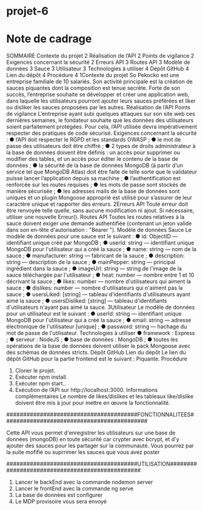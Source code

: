 # projet-6
# Note de cadrage
SOMMAIRE
Contexte du projet 2
Réalisation de l’API 2
Points de vigilance 2
Exigences concernant la sécurité 2
Erreurs API 3
Routes API 3
Modèle de données 3
Sauce 3
Utilisateur 3
Technologies à utiliser 4
Dépôt GitHub 4
Lien du dépôt 4
Procédure 4
1Contexte du projet
So Pekocko est une entreprise familiale de 10 salariés. Son activité principale est la création
de sauces piquantes dont la composition est tenue secrète. Forte de son succès, l’entreprise
souhaite se développer et créer une application web, dans laquelle les utilisateurs pourront
ajouter leurs sauces préférées et liker ou disliker les sauces proposées par les autres.
Réalisation de l’API
Points de vigilance
L’entreprise ayant subi quelques attaques sur son site web ces dernières semaines, le
fondateur souhaite que les données des utilisateurs soient parfaitement protégées.
Pour cela, l’API utilisée devra impérativement respecter des pratiques de code sécurisé.
Exigences concernant la sécurité :
● l’API doit respecter le RGPD et les standards OWASP ;
● le mot de passe des utilisateurs doit être chiffré ;
● 2 types de droits administrateur à la base de données doivent être définis : un accès
pour supprimer ou modifier des tables, et un accès pour éditer le contenu de la base
de données ;
● la sécurité de la base de données MongoDB (à partir d’un service tel que MongoDB
Atlas) doit être faite de telle sorte que le validateur puisse lancer l’application depuis
sa machine ;
● l’authentification est renforcée sur les routes requises ;
● les mots de passe sont stockés de manière sécurisée ;
● les adresses mails de la base de données sont uniques et un plugin Mongoose
approprié est utilisé pour s’assurer de leur caractère unique et rapporter des erreurs.
2Erreurs API
Toute erreur doit être renvoyée telle quelle, sans aucune modification ni ajout. Si nécessaire,
utiliser une nouvelle Erreur().
Routes API
Toutes les routes relatives à la sauce doivent exiger une demande authentifiée (contenant un
jeton valide dans son en-tête d'autorisation : "Bearer <token>").
Modèle de données
Sauce
Le modèle de données pour une sauce est le suivant :
● id: ObjectID — identifiant unique créé par MongoDB ;
● userId: string — identifiant unique MongoDB pour l'utilisateur qui a créé la
sauce ;
● name: string — nom de la sauce ;
● manufacturer: string — fabricant de la sauce ;
● description: string — description de la sauce ;
● mainPepper: string — principal ingrédient dans la sauce ;
● imageUrl: string — string de l'image de la sauce téléchargée par l'utilisateur ;
● heat: number — nombre entre 1 et 10 décrivant la sauce ;
● likes: number — nombre d'utilisateurs qui aiment la sauce ;
● dislikes: number — nombre d'utilisateurs qui n'aiment pas la sauce ;
● usersLiked: [string] — tableau d'identifiants d'utilisateurs ayant aimé la sauce
;
● usersDisliked: [string] — tableau d'identifiants d'utilisateurs n'ayant pas aimé
la sauce.
3Utilisateur
Le modèle de données pour un utilisateur est le suivant :
● userId: string — identifiant unique MongoDB pour l'utilisateur qui a créé la
sauce ;
● email: string — adresse électronique de l'utilisateur [unique] ;
● password: string — hachage du mot de passe de l'utilisateur.
Technologies à utiliser
● framework : Express ;
● serveur : NodeJS ;
● base de données : MongoDB ;
● toutes les opérations de la base de données doivent utiliser le pack Mongoose avec
des schémas de données stricts.
Dépôt GitHub
Lien du dépôt
Le lien du dépôt GitHub pour la partie frontend est le suivant : Piquante.
Procédure
1. Cloner le projet.
2. Exécuter npm install.
3. Exécuter npm start..
4. Exécution de l’API sur http://localhost:3000.
Informations complémentaires
Le nombre de likes/dislikes et les tableaux like/dislike doivent être mis à jour pour mettre en
œuvre la fonctionnalité.

#######################################FONCTIONNALITEES###########################################

Cette API vous permet d'enregistrer les utilisateurs sur une base de données (mongoDB) en toute sécurité car crypter avec bcrypt,
et d'y ajouter des sauces pour les partager sur la communauté.
Vous pourrez par la suite mofifié ou suprrimer les sauces que vous avez poster


#######################################UTILISATION################################################


1. Lancer le backEnd avec la commande nodemon server
2. Lancer le frontEnd avec la commande ng serve
3. La base de données est configurer 
4. Le MDP provisoire vous sera envoyé
 